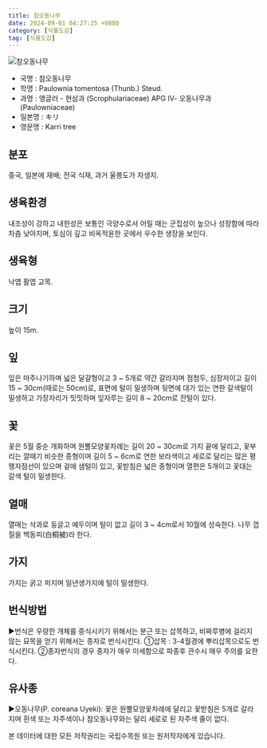 ```yaml
---
title: 참오동나무
date: 2024-09-01 04:27:25 +0800
category: [식물도감]
tag: [식물도감]
---
```




![참오동나무](/fileUpload/plants/basic/Scrophulariaceae/Paulownia/9582/9582_1_th2.jpg)
- 국명 : 참오동나무
- 학명 : Paulownia tomentosa (Thunb.) Steud.
- 과명 : 앵글러 - 현삼과 (Scrophulariaceae) APG Ⅳ- 오동나무과 (Paulowniaceae)
- 일본명 : キリ
- 영문명 : Karri tree


## 분포
중국, 일본에 재배; 전국 식재, 과거 울릉도가 자생지.
## 생육환경
내조성이 강하고 내한성은 보통인 극양수로서 어릴 때는 군집성이 높으나 성장함에 따라 차츰 낮아지며, 토심이 깊고 비옥적윤한 곳에서 우수한 생장을 보인다.
## 생육형
낙엽 활엽 교목. 
## 크기
높이 15m.
## 잎
잎은 마주나기하며 넓은 달걀형이고 3 ~ 5개로 약간 갈라지며 점첨두, 심장저이고 길이 15 ~ 30cm(때로는 50cm)로, 표면에 털이 밀생하며 뒷면에 대가 있는 연한 갈색털이 밀생하고 가장자리가 밋밋하며 잎자루는 길이 8 ~ 20cm로 잔털이 있다.
## 꽃
꽃은 5월 중순 개화하며 원뿔모양꽃차례는 길이 20 ~ 30cm로 가지 끝에 달리고, 꽃부리는 깔때기 비슷한 종형이며 길이 5 ~ 6cm로 연한 보라색이고 세로로 달리는 많은 평행자점선이 있으며 겉에 샘털이 있고, 꽃받침은 넓은 종형이며 열편은 5개이고 꽃대는 갈색 털이 밀생한다. 
## 열매
열매는 삭과로 둥글고 예두이며 털이 없고 길이 3 ~ 4cm로서 10월에 성숙한다. 나무 껍질을 백동피(白桐被)라 한다.
## 가지
가지는 굵고 퍼지며 일년생가지에 털이 밀생한다.
## 번식방법
▶번식은 우량한 개체를 증식시키기 위해서는 분근 또는 삽목하고, 비짜루병에 걸리지 않는 묘목을 얻기 위해서는 종자로 번식시킨다.①삽목 : 3-4월경에 뿌리삽목으로도 번식시킨다. ②종자번식의 경우 종자가 매우 미세함으로 파종후 관수시 매우 주의를 요한다.
## 유사종
▶오동나무(P. coreana Uyeki): 꽃은 원뿔모양꽃차례에 달리고 꽃받침은 5개로 갈라지며 흰색 또는 자주색이나 참오동나무와는 달리 세로로 된 자주색 줄이 없다.






본 데이터에 대한 모든 저작권리는 국립수목원 또는 원저작자에게 있습니다.
